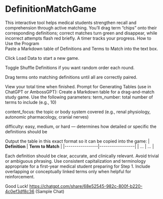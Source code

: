 # DefinitionMatchGame
This interactive tool helps medical students strengthen recall and comprehension through active matching. You’ll drag term “chips” onto their corresponding definitions; correct matches turn green and disappear, while incorrect attempts flash red briefly. A timer tracks your progress.
How to Use the Program    
Paste a Markdown table of Definitions and Terms to Match into the text box.


Click Load Data to start a new game.


Toggle Shuffle Definitions if you want random order each round.


Drag terms onto matching definitions until all are correctly paired.


View your total time when finished.
Prompt for Generating Tables (use in ChatGPT or AmbossGPT):
 Create a Markdown table for a drag-and-match study game. Use the following parameters:
term_number: total number of terms to include (e.g., 10)


content_focus: the topic or body system covered (e.g., renal physiology, autonomic pharmacology, cranial nerves)


difficulty: easy, medium, or hard — determines how detailed or specific the definitions should be


Output the table in this exact format so it can be copied into the game:
| **Definition** | **Term to Match** |
|-----------------|------------------|
| ... | ... |

Each definition should be clear, accurate, and clinically relevant. Avoid trivial or ambiguous phrasing. Use consistent capitalization and terminology appropriate for a first-year medical student preparing for Step 1. Include overlapping or conceptually linked terms only when helpful for reinforcement.

Good Luck!
https://chatgpt.com/share/68e52545-982c-800f-b220-4c0ef3df8c36 (Sample Chat)
